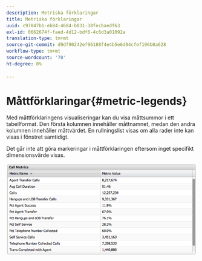 ```yaml
---
description: Metriska förklaringar
title: Metriska förklaringar
uuid: c97847b1-eb84-4684-b831-38fecbaedf63
exl-id: 0662674f-faed-4d12-bdf6-4c6d3a01092a
translation-type: tm+mt
source-git-commit: d9df90242ef96188f4e4b5e6d04cfef196b0a628
workflow-type: tm+mt
source-wordcount: '70'
ht-degree: 0%

---
```


# Måttförklaringar{#metric-legends}

Med måttförklaringens visualiseringar kan du visa måttsummor i ett tabellformat. Den första kolumnen innehåller måttnamnet, medan den andra kolumnen innehåller måttvärdet. En rullningslist visas om alla rader inte kan visas i fönstret samtidigt.

Det går inte att göra markeringar i måttförklaringen eftersom inget specifikt dimensionsvärde visas.

![](assets/metric_legend.png)
